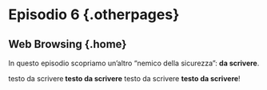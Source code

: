 ---
---

# Episodio 6 {.otherpages}
## Web Browsing {.home}

In questo episodio scopriamo un’altro “nemico della sicurezza”: <b> da scrivere</b>.

testo da scrivere<b> testo da scrivere</b> testo da scrivere <b> testo da scrivere</b>!
